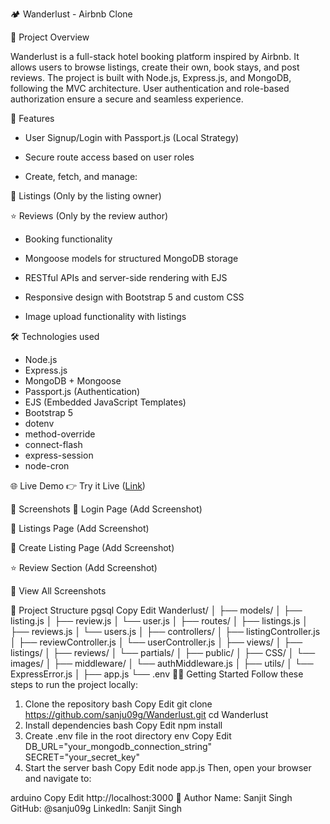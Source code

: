 🏕️ Wanderlust - Airbnb Clone

📌 Project Overview

Wanderlust is a full-stack hotel booking platform inspired by Airbnb. It allows users to browse listings, create their own, book stays, and post reviews. The project is built with Node.js, Express.js, and MongoDB, following the MVC architecture. User authentication and role-based authorization ensure a secure and seamless experience.

🚀 Features

- User Signup/Login with Passport.js (Local Strategy)

- Secure route access based on user roles

- Create, fetch, and manage:

🏡 Listings (Only by the listing owner)

⭐ Reviews (Only by the review author)

  
- Booking functionality

- Mongoose models for structured MongoDB storage

- RESTful APIs and server-side rendering with EJS

- Responsive design with Bootstrap 5 and custom CSS

- Image upload functionality with listings

🛠️ Technologies used

- Node.js
- Express.js
- MongoDB + Mongoose
- Passport.js (Authentication)
- EJS (Embedded JavaScript Templates)
- Bootstrap 5
- dotenv
- method-override
- connect-flash
- express-session
- node-cron
  

🌐 Live Demo
👉 Try it Live ([Link](https://major-project-airnb.onrender.com/listings))

📸 Screenshots
🔐 Login Page
(Add Screenshot)

🏡 Listings Page
(Add Screenshot)

📝 Create Listing Page
(Add Screenshot)

⭐ Review Section
(Add Screenshot)

📁 View All Screenshots

📂 Project Structure
pgsql
Copy
Edit
Wanderlust/
│
├── models/
│   ├── listing.js
│   ├── review.js
│   └── user.js
│
├── routes/
│   ├── listings.js
│   ├── reviews.js
│   └── users.js
│
├── controllers/
│   ├── listingController.js
│   ├── reviewController.js
│   └── userController.js
│
├── views/
│   ├── listings/
│   ├── reviews/
│   └── partials/
│
├── public/
│   ├── CSS/
│   └── images/
│
├── middleware/
│   └── authMiddleware.js
│
├── utils/
│   └── ExpressError.js
│
├── app.js
└── .env
🧑‍💻 Getting Started
Follow these steps to run the project locally:

1. Clone the repository
bash
Copy
Edit
git clone https://github.com/sanju09g/Wanderlust.git
cd Wanderlust
2. Install dependencies
bash
Copy
Edit
npm install
3. Create .env file in the root directory
env
Copy
Edit
DB_URL="your_mongodb_connection_string"
SECRET="your_secret_key"
4. Start the server
bash
Copy
Edit
node app.js
Then, open your browser and navigate to:

arduino
Copy
Edit
http://localhost:3000
👤 Author
Name: Sanjit Singh
GitHub: @sanju09g
LinkedIn: Sanjit Singh


